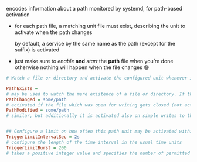 encodes information about a path monitored by systemd, for path-based activation

* for each path file, a matching unit file must exist, describing the unit to activate when the path changes

  by default, a service by the same name as the path (except for the suffix) is activated

* just make sure to *enable* **and** *start* the **path** file when you’re done otherwise nothing will happen when the file changes 😅


```ini
# Watch a file or directory and activate the configured unit whenever it changes:

PathExists = 
# may be used to watch the mere existence of a file or directory. If the file specified exists, the configured unit is activated.
PathChanged = some/path 
# activated if the file which was open for writing gets closed (not activated on every write)
PathModified = some/path 
# similar, but additionally it is activated also on simple writes to the watched file


## Configure a limit on how often this path unit may be activated within a specific time interval:
TriggerLimitIntervalSec = 2s
# configure the length of the time interval in the usual time units
TriggerLimitBurst = 200
# takes a positive integer value and specifies the number of permitted activations per time interval, and defaults to 200. Set either to 0 to disable any form of trigger rate limiting. If the limit is hit, the unit is placed into a failure mode, and will not watch the paths anymore until restarted. Note that this limit is enforced before the service activation is enqueued.
```
